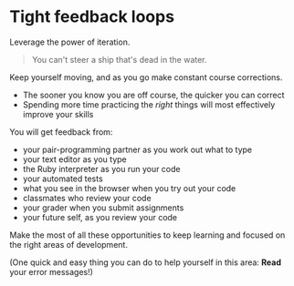 # Tight feedback loops

Leverage the power of iteration.

> You can't steer a ship that's dead in the water.

Keep yourself moving, and as you go make constant course corrections. 
- The sooner you know you are off course, the quicker you can correct
- Spending more time practicing the *right* things will most effectively improve your skills

You will get feedback from:
 - your pair-programming partner as you work out what to type
 - your text editor as you type
 - the Ruby interpreter as you run your code
 - your automated tests
 - what you see in the browser when you try out your code
 - classmates who review your code
 - your grader when you submit assignments
 - your future self, as you review your code

Make the most of all these opportunities to keep learning and focused on the right areas of development.

(One quick and easy thing you can do to help yourself in this area: **Read** your error messages!)

